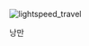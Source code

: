 ![lightspeed_travel](https://github.com/user-attachments/assets/93140be6-bd1c-4fd1-a54c-1b37f88fa3fb)


낭만
